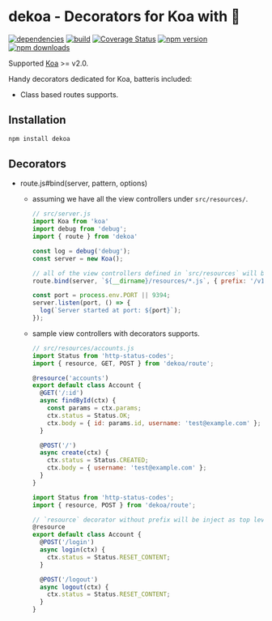 # dekoa - Decorators for Koa with :revolving_hearts:

[![dependencies](https://david-dm.org/jimzhan/dekoa.svg)](https://david-dm.org/jimzhan/dekoa.svg)
[![build](https://travis-ci.org/jimzhan/dekoa.svg?branch=master)](https://travis-ci.org/jimzhan/dekoa)
[![Coverage Status](https://coveralls.io/repos/github/jimzhan/dekoa/badge.svg?branch=master)](https://coveralls.io/github/jimzhan/dekoa?branch=master)
[![npm version](https://img.shields.io/npm/v/dekoa.svg?style=flat-square)](https://www.npmjs.com/package/dekoa)
[![npm downloads](https://img.shields.io/npm/dm/dekoa.svg?style=flat-square)](https://www.npmjs.com/package/dekoa)

Supported [Koa](https://github.com/koajs/koa) >= v2.0.

Handy decorators dedicated for Koa, batteris included:
*  Class based routes supports.

## Installation

```bash
npm install dekoa
```

## Decorators

* route.js#bind(server, pattern, options)

  - assuming we have all the view controllers under `src/resources/`.

    ```js
    // src/server.js
    import Koa from 'koa'
    import debug from 'debug';
    import { route } from 'dekoa'

    const log = debug('debug');
    const server = new Koa();

    // all of the view controllers defined in `src/resources` will be automatically registered.
    route.bind(server, `${__dirname}/resources/*.js`, { prefix: '/v1' });

    const port = process.env.PORT || 9394;
    server.listen(port, () => {
      log(`Server started at port: ${port}`);
    });
    ```

  - sample view controllers with decorators supports.

    ```js
    // src/resources/accounts.js
    import Status from 'http-status-codes';
    import { resource, GET, POST } from 'dekoa/route';

    @resource('accounts')
    export default class Account {
      @GET('/:id')
      async findById(ctx) {
        const params = ctx.params;
        ctx.status = Status.OK;
        ctx.body = { id: params.id, username: 'test@example.com' };
      }

      @POST('/')
      async create(ctx) {
        ctx.status = Status.CREATED;
        ctx.body = { username: 'test@example.com' };
      }
    }
    ```

    ```js
    import Status from 'http-status-codes';
    import { resource, POST } from 'dekoa/route';

    // `resource` decorator without prefix will be inject as top level URL.
    @resource
    export default class Account {
      @POST('/login')
      async login(ctx) {
        ctx.status = Status.RESET_CONTENT;
      }

      @POST('/logout')
      async logout(ctx) {
        ctx.status = Status.RESET_CONTENT;
      }
    }
    ```

